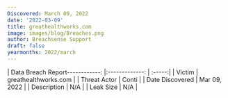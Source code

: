 ```yaml
---
Discovered: March 09, 2022
date: '2022-03-09'
title: greathealthworks.com
image: images/blog/Breaches.png
author: Breachsense Support
draft: false
yearmonths: 2022/march
---
```


| Data Breach Report------------:   |:-------------:    | :-----:|
| Victim    | greathealthworks.com      | 
| Threat Actor    | Conti      | 
| Date Discovered    | Mar 09, 2022      | 
| Description    | N/A      | 
| Leak Size    | N/A      | 

